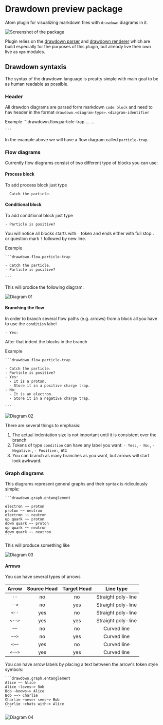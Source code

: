 # Drawdown preview package

Atom plugin for visualizing markdown files with `drawdown` diagrams in it.

![Screenshot of the package](./assets/screenshot.png)

Plugin relies on the [drawdown parser][b7941411] and [drawdown renderer][4619e374] which are build especially for the purposes of this plugin, but already live their own live as `npm` modules.



  [b7941411]: https://github.com/lyubo-slavilov/drawdown-parser "npm install drawdown-parser"
  [4619e374]: https://github.com/lyubo-slavilov/drawdown-svg-render "npm install drawdown-svg-render"

## Drawdown syntaxis

The syntax of the drawdown language is preatty simple with main goal to be as human readable as possible.

### Header
All drawdon diagrams are parsed form markdown `code block` and need to hav header in the format `drawdown.<diagram-type>.<diagram-identifier`

Example
    ```drawdown.flow.particle-trap
      ...
      ...

    ```

In the example above we will have a flow diagram called `particle-trap`.

### Flow diagrams
Currently flow diagrams consist of two different type of blocks you can use:

#### Process block
To add process block just type
```
- Catch the particle.
```

#### Conditional block
To add conditional block just type
```
- Particle is positive?
```

You will notice all blocks starts with `-` token and ends either with full stop `.` or question mark `?` followed by new line.

Example

    ```drawdown.flow.particle-trap

    - Catch the particle.
    - Particle is positive?

    ```
This will prodice the following diagram:

![Diagram 01](assets/diagram01.png)

#### Branching the flow
In order to branch several flow paths (e.g. arrows) from a block all you have to use the `condition` label

```
- Yes:
```
After that indent the blocks in the branch

Example

    ```drawdown.flow.particle-trap

    - Catch the particle.
    - Particle is positive?
    - Yes:
      - It is a proton.
      - Store it in a positive charge trap.
    - No:
      - It is an electron.
      - Store it in a negative charge trap.

    ```
![Diagram 02](assets/diagram02.png)

There are several things to emphasis:
1. The actual indentation size is not important until it is consistent over the branch
2. Tokens of type `condition` can have any label you want: `- Yes:`, `- No:`, `- Negative:`, `- Positive:`, etc
3. You can branch as many branches as you want, but arrows will start look awkward.

### Graph diagrams

This diagrams represent general graphs and their syntax is ridiculously simple:

    ```drawdown.graph.entanglement

    electron ~~ proton
    proton ~~ neutron
    electron ~~ neutron
    up quark ~~ proton
    down quark ~~ proton
    up quark ~~ neutron
    down quark ~~ neutron
    ```
This will produce something like

![Diagram 03](assets/diagram03.png)

#### Arrows

You can have several types of arrows

Arrow  | Source Head | Target Head |     Line type
:-----:|:-----------:|:-----------:|:----------------:
 `--`  |     no      |     no      | Straight poly-line
`-->`  |     no      |     yes     | Straight poly-line
`<--`  |     yes     |     no      | Straight poly-line
`<-->` |     yes     |     yes     | Straight poly-line
 `~~`  |     no      |     no      | Curved line
`~~>`  |     no      |     yes     | Curved line
`<~~`  |     yes     |     no      | Curved line
`<~~>` |     yes     |     yes     | Curved line

You can have arrow labels by placing a text between the arrow's token style symbols:

    ```drawdown.graph.entanglement
    Alice ~~ Alice
    Alice ~loves~> Bob
    Bob ~knows~> Alice
    Bob ~~> Charlie
    Charlie ~never sees~> Bob
    Charlie ~chats with~> Alice
    ```

![Diagram 04](assets/diagram04.png)
